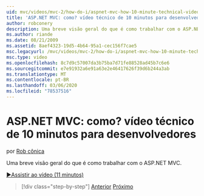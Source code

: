 ```yaml
---
uid: mvc/videos/mvc-2/how-do-i/aspnet-mvc-how-10-minute-technical-video-for-developers
title: 'ASP.NET MVC: como? vídeo técnico de 10 minutos para desenvolvedores | Microsoft Docs'
author: robconery
description: Uma breve visão geral do que é como trabalhar com o ASP.NET MVC.
ms.author: riande
ms.date: 08/21/2009
ms.assetid: 8aef4323-19d5-4b64-95a1-cec156f7cae5
msc.legacyurl: /mvc/videos/mvc-2/how-do-i/aspnet-mvc-how-10-minute-technical-video-for-developers
msc.type: video
ms.openlocfilehash: 8c7d9c57007da3b75ba7d71fe88528ad45b7c6e6
ms.sourcegitcommit: e7e91932a6e91a63e2e46417626f39d6b244a3ab
ms.translationtype: MT
ms.contentlocale: pt-BR
ms.lasthandoff: 03/06/2020
ms.locfileid: "78537516"
---
```

# <a name="aspnet-mvc-how-10-minute-technical-video-for-developers"></a>ASP.NET MVC: como? vídeo técnico de 10 minutos para desenvolvedores

por [Rob cônica](https://github.com/robconery)

Uma breve visão geral do que é como trabalhar com o ASP.NET MVC.

[&#9654;Assistir ao vídeo (11 minutos)](https://channel9.msdn.com/Blogs/ASP-NET-Site-Videos/aspnet-mvc-how-10-minute-technical-video-for-developers)

> [!div class="step-by-step"]
> [Anterior](why-aspnet-mvc-3-minute-overview-video-for-decision-makers.md)
> [Próximo](how-do-i-return-json-formatted-data-for-an-ajax-call-in-an-aspnet-mvc-web-application.md)
